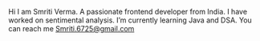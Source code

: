 Hi I am Smriti Verma.
A passionate frontend developer from India.
I have worked on sentimental analysis.
I’m currently learning Java and DSA.
You can reach me Smriti.6725@gmail.com
